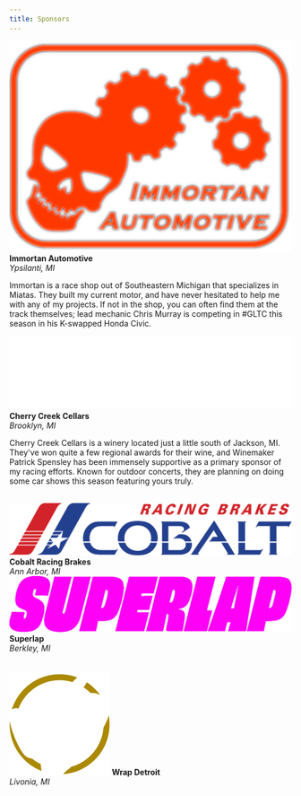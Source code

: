 ```yaml
---
title: Sponsors
---
```


<!-- TODO: Refactor so that blocks are generated instead of manually coded?-->
<div class="container text-center sponsorcontainer">
    <div class="row">
        <div class="col">
            <div class="sponsor">
                <a href="https://www.facebook.com/ImmortanAutomotive/"><img class="logo" src="/assets/images/Sponsors/immortan.png"/></a>
                <b>Immortan Automotive</b>
                <br/>
                <i>Ypsilanti, MI</i>
                <br/>
                <p>Immortan is a race shop out of Southeastern Michigan that specializes in Miatas. They built my current motor, and have never hesitated to help me with any of my projects. If not in the shop, you can often find them at the track themselves; lead mechanic Chris Murray is competing in #GLTC this season in his K-swapped Honda Civic.</P>
            </div>
        </div>
        <div class="col">
            <div class="sponsor">
                <a href="https://cherrycreekwine.com/"><img class="logo" src="/assets/images/Sponsors/cherrycreek.png"/></a>
                <b>Cherry Creek Cellars</b>
                <br/>
                <i>Brooklyn, MI</i>
                <br/>
                <p>Cherry Creek Cellars is a winery located just a little south of Jackson, MI. They've won quite a few regional awards for their wine, and Winemaker Patrick Spensley has been immensely supportive as a primary sponsor of my racing efforts. Known for outdoor concerts, they are planning on doing some car shows this season featuring yours truly.</p>
            </div>
        </div>
    </div>
    <br/>
    <div class="row">
        <div class="col">
            <div class="sponsor">
                <a href="https://cobaltbrakes.com/"><img class="logo" src="/assets/images/Sponsors/cobalt.png"/></a>
                <b>Cobalt Racing Brakes</b>
                <br/>
                <i>Ann Arbor, MI</i>
            </div>
        </div>
        <div class="col">
            <div class="sponsor">
                <a href="https://superlap.world/"><img class="logo" src="/assets/images/Sponsors/superlap.png"/></a>
                <b>Superlap</b>
                <br/>
                <i>Berkley, MI</i>
            </div>
        </div>
    </div>
    <br/>
    <br/>
    <div class="row">
        <div class="col">
            <div class="sponsor">
                <a href="https://wrapdetroit.com/"><img class="logo" src="/assets/images/Sponsors/WD.png"/></a>
                <b>Wrap Detroit</b>
                <br/>
                <i>Livonia, MI</i>
            </div>
        </div>
        <div class="col">
            <div class="sponsor">
                <!--TBD -- Brewery Becker? Re-order? -->
            </div>
        </div>
  </div>
</div>